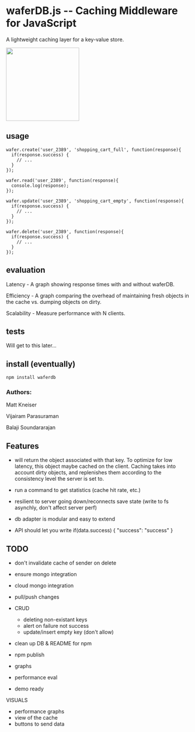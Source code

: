 waferDB.js -- Caching Middleware for JavaScript
==========

A lightweight caching layer for a key-value store.

<img src="http://semiaccurate.com/assets/uploads/2011/05/TSMC-Wafer.jpg" width="200px">

## usage

    wafer.create('user_2389', 'shopping_cart_full', function(response){
      if(response.success) {
        // ...
      }
    });

    wafer.read('user_2389', function(response){
      console.log(response);
    });

    wafer.update('user_2389', 'shopping_cart_empty', function(response){
      if(response.success) {
        // ...
      }
    });

    wafer.delete('user_2389', function(response){
      if(response.success) {
        // ...
      }
    });

## evaluation

Latency - A graph showing response times with and without waferDB.

Efficiency - A graph comparing the overhead of maintaining fresh objects in the cache vs. dumping objects on dirty.

Scalability - Measure performance with N clients.

## tests

Will get to this later...

## install (eventually)

`npm install waferdb`

### Authors:

Matt Kneiser

Vijairam Parasuraman

Balaji Soundararajan

## Features

- will return the object associated with that key. To optimize for low latency, this object maybe cached on the client. Caching takes into account dirty objects, and replenishes them according to the consistency level the server is set to.

- run a command to get statistics (cache hit rate, etc.)

- resilient to server going down/reconnects save state (write to fs asynchly, don't affect server perf)

- db adapter is modular and easy to extend

- API should let you write if(data.success) { "success": "success" }

## TODO
- don't invalidate cache of sender on delete
- ensure mongo integration
- cloud mongo integration
- pull/push changes
- CRUD
  - deleting non-existant keys
  - alert on failure not success
  - update/insert empty key (don't allow)



- clean up DB & README for npm
- npm publish
- graphs
- performance eval
- demo ready



VISUALS
- performance graphs
- view of the cache
- buttons to send data
